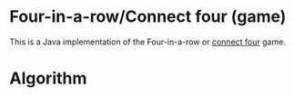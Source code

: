 
# Four-in-a-row/Connect four (game)

This is a Java implementation of the Four-in-a-row or [connect four](https://en.wikipedia.org/wiki/Connect_Four) game.

# Algorithm
